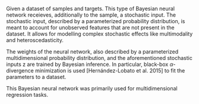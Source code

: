 Given a dataset of samples and targets. This type of Bayesian neural network receieves, additionally to the sample, a stochastic input. The stochastic input, described by a parameterized probability distribution, is meant to account for unobserved features that are not present in the dataset. It allows for modelling complex stochastic effects like multimodality and heteroscedasticity.

The weights of the neural network, also described by a parameterized multidimensional probability distribution, and the aforementioned stochastic inputs z are trained by Bayesian inference. In particular, black-box $\alpha$-divergence minimization is used [Hernández-Lobato et al. 2015] to fit the parameters to a dataset.

This Bayesian neural network was primarily used for multidimensional regression tasks.
